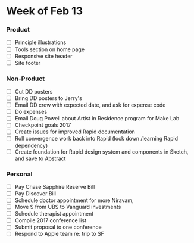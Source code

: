 # Week of Feb 13

### Product
- [ ] Principle illustrations
- [ ] Tools section on home page
- [ ] Responsive site header
- [ ] Site footer

### Non-Product
- [ ] Cut DD posters
- [ ] Bring DD posters to Jerry's
- [ ] Email DD crew with expected date, and ask for expense code
- [ ] Do expenses
- [ ] Email Doug Powell about Artist in Residence program for Make Lab
- [ ] Checkpoint goals 2017
- [ ] Create issues for improved Rapid documentation
- [ ] Roll convergence work back into Rapid (lock down /learning Rapid dependency)
- [ ] Create foundation for Rapid design system and components in Sketch, and save to Abstract

### Personal
- [ ] Pay Chase Sapphire Reserve Bill
- [ ] Pay Discover Bill
- [ ] Schedule doctor appointment for more Niravam,
- [ ] Move $ from UBS to Vanguard investments
- [ ] Schedule therapist appointment
- [ ] Compile 2017 conference list
- [ ] Submit proposal to one conference
- [ ] Respond to Apple team re: trip to SF
